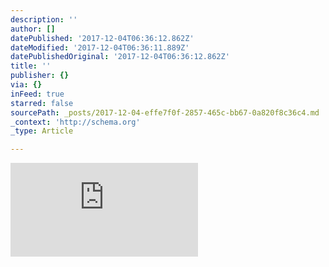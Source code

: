 ```yaml
---
description: ''
author: []
datePublished: '2017-12-04T06:36:12.862Z'
dateModified: '2017-12-04T06:36:11.889Z'
datePublishedOriginal: '2017-12-04T06:36:12.862Z'
title: ''
publisher: {}
via: {}
inFeed: true
starred: false
sourcePath: _posts/2017-12-04-effe7f0f-2857-465c-bb67-0a820f8c36c4.md
_context: 'http://schema.org'
_type: Article

---
```

![](https://the-grid-user-content.s3-us-west-2.amazonaws.com/fbaea39d-2fcb-4579-b476-da0c42195343.htm)